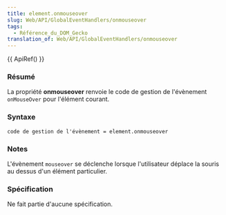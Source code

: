 ```yaml
---
title: element.onmouseover
slug: Web/API/GlobalEventHandlers/onmouseover
tags:
  - Référence_du_DOM_Gecko
translation_of: Web/API/GlobalEventHandlers/onmouseover
---
```

{{ ApiRef() }}

### Résumé

La propriété **onmouseover** renvoie le code de gestion de l'évènement `onMouseOver` pour l'élément courant.

### Syntaxe

    code de gestion de l'évènement = element.onmouseover

### Notes

L'évènement `mouseover` se déclenche lorsque l'utilisateur déplace la souris au dessus d'un élément particulier.

### Spécification

Ne fait partie d'aucune spécification.
